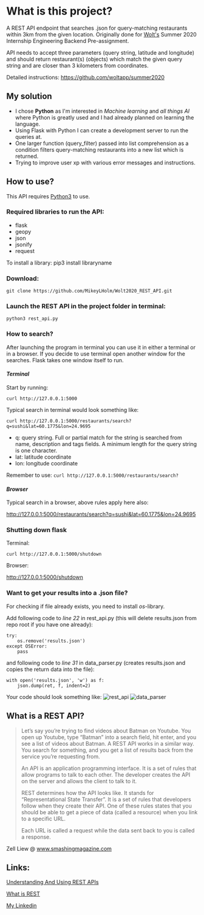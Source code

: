 # What is this project?
A REST API endpoint that searches .json for query-matching restaurants within 3km from the given location.
Originally done for [Wolt's](https://wolt.com/) Summer 2020 Internship Engineering Backend Pre-assignment.

API needs to accept three parameters (query string, latitude and longitude) and should return restaurant(s) (objects) which match the given query string and are closer than 3 kilometers from coordinates.

Detailed instructions:
https://github.com/woltapp/summer2020

## My solution

* I chose **Python** as I'm interested in *Machine learning* and *all things AI* where Python is greatly used and I had already planned on learning the language. 
* Using Flask with Python I can create a development server to run the queries at.
* One larger function (query_filter) passed into list comprehension as a condition filters query-matching restaurants into a new list which is returned.
* Trying to improve user xp with various error messages and instructions.

## How to use?

This API requires [Python3](https://realpython.com/installing-python/) to use.

### Required libraries to run the API:

* flask
* geopy
* json
* jsonify
* request

To install a library: pip3 install libraryname

### Download:
```git clone https://github.com/MikeyLHolm/Wolt2020_REST_API.git```

### Launch the REST API in the project folder in terminal:
```python3 rest_api.py```

### How to search?

After launching the program in terminal you can use it in either a terminal or in a browser. If you decide to use terminal open another window for the searches. Flask takes one window itself to run.

#### _Terminal_
Start by running:

```curl http://127.0.0.1:5000```

Typical search in terminal would look something like:

```curl http://127.0.0.1:5000/restaurants/search?q=sushi&lat=60.1775&lon=24.9695```

* q: query string. Full or partial match for the string is searched from name, description and tags fields. A minimum length for the query string is one character.
* lat: latitude coordinate
* lon: longitude coordinate

Remember to use: ```curl http://127.0.0.1:5000/restaurants/search?```

#### _Browser_
Typical search in a browser, above rules apply here also:

http://127.0.0.1:5000/restaurants/search?q=sushi&lat=60.1775&lon=24.9695

### Shutting down flask
Terminal:

```curl http://127.0.0.1:5000/shutdown```

Browser:

http://127.0.0.1:5000/shutdown

### Want to get your results into a .json file?

For checking if file already exists, you need to install *os*-library.

Add following code to *line 22* in rest_api.py (this will delete results.json from repo root if you have one already):

```
try:
    os.remove('results.json')
except OSError:
    pass
```
and following code to *line 31* in data_parser.py (creates results.json and copies the return data into the file):

```
with open('results.json', 'w') as f:
    json.dump(ret, f, indent=2)
```

Your code should look something like:
![rest_api](/images/line22.png)
![data_parser](/images/line31.png)

## What is a REST API?

>Let’s say you’re trying to find videos about Batman on Youtube. You open up Youtube, type “Batman” into a search field, hit enter, and you see a list of videos about Batman. A REST API works in a similar way. You search for something, and you get a list of results back from the service you’re requesting from.
>
>An API is an application programming interface. It is a set of rules that allow programs to talk to each other. The developer creates the API on the server and allows the client to talk to it.
>
>REST determines how the API looks like. It stands for “Representational State Transfer”. It is a set of rules that developers follow when they create their API. One of these rules states that you should be able to get a piece of data (called a resource) when you link to a specific URL.
>
>Each URL is called a request while the data sent back to you is called a response.

Zell Liew @ www.smashingmagazine.com 

## Links:

[Understanding And Using REST APIs](https://www.smashingmagazine.com/2018/01/understanding-using-rest-api/)

[What is REST](https://en.wikipedia.org/wiki/Representational_state_transfer)

[My Linkedin](https://www.linkedin.com/in/mlindholm3)
